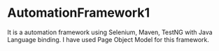 # AutomationFramework1

It is a automation framework using Selenium, Maven, TestNG with Java Language binding. I have used Page Object Model for this framework.
